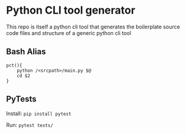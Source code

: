 # Python CLI tool generator
This repo is itself a python cli tool that generates the boilerplate source code files and structure of a generic python cli tool

## Bash Alias
    pct(){
        python /<srcpath>/main.py $@
        cd $2
    }

## PyTests
Install: `pip install pytest`

Run: `pytest tests/`
